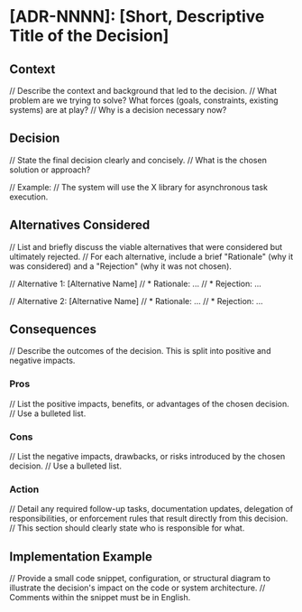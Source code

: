 # [ADR-NNNN]: [Short, Descriptive Title of the Decision]

## Context

// Describe the context and background that led to the decision.
// What problem are we trying to solve? What forces (goals, constraints, existing systems) are at play?
// Why is a decision necessary now?

## Decision

// State the final decision clearly and concisely.
// What is the chosen solution or approach?

// Example:
// The system will use the X library for asynchronous task execution.

## Alternatives Considered

// List and briefly discuss the viable alternatives that were considered but ultimately rejected.
// For each alternative, include a brief "Rationale" (why it was considered) and a "Rejection" (why it was not chosen).

// Alternative 1: [Alternative Name]
// * Rationale: ...
// * Rejection: ...

// Alternative 2: [Alternative Name]
// * Rationale: ...
// * Rejection: ...

## Consequences

// Describe the outcomes of the decision. This is split into positive and negative impacts.

### Pros

// List the positive impacts, benefits, or advantages of the chosen decision.
// Use a bulleted list.

### Cons

// List the negative impacts, drawbacks, or risks introduced by the chosen decision.
// Use a bulleted list.

### Action

// Detail any required follow-up tasks, documentation updates, delegation of responsibilities, or enforcement rules that result directly from this decision.
// This section should clearly state who is responsible for what.

## Implementation Example

// Provide a small code snippet, configuration, or structural diagram to illustrate the decision's impact on the code or system architecture.
// Comments within the snippet must be in English.